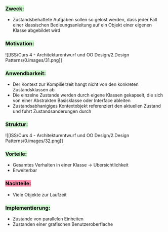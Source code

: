 
### <mark style="background: #BBFABBA6;">Zweck:</mark>

- Zustandsbehaftete Aufgaben sollen so gelost werden, dass jeder Fall einer klassischen Bedieungsanleitung auf ein Objekt einer eigenen Klasse abgebildet wird


### <mark style="background: #BBFABBA6;">Motivation:</mark>


![[ISS/Curs 4 - Architekturentwurf und OO Design/2.Design Patterns/0.images/31.png]]


### <mark style="background: #BBFABBA6;">Anwendbarkeit:</mark>

- Der Kontext zur Kompilierzeit hangt nicht von den konkreten Zustandsklassen ab
- Die einzelne Zustande werden durch eigene Klassen gekapselt, die sich von einer Abstrakten Basisklasse oder Interface ableiten
- Zustandsabhanigiges Kontextobjekt referenziert den aktuellen Zustand und fuhrt Zustandsanderungen durch


### <mark style="background: #BBFABBA6;">Struktur:</mark>


![[ISS/Curs 4 - Architekturentwurf und OO Design/2.Design Patterns/0.images/32.png]]


### <mark style="background: #BBFABBA6;">Vorteile:</mark>

- Gesamtes Verhalten in einer Klasse -> Ubersichtlichkeit
- Erweiterbar


### <mark style="background: #FF5582A6;">Nachteile:</mark>

- Viele Objekte zur Laufzeit


### <mark style="background: #BBFABBA6;">Implementierung:</mark>

- Zustande von parallelen Einheiten
- Zustanden einer grafischen Benutzeroberflache